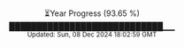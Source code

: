 <p align="center">
⏳Year Progress (93.65 %)<br>
████████████████████████████▁▁ <br>
<sub>Updated: Sun, 08 Dec 2024 18:02:59 GMT</sub>
</p>

